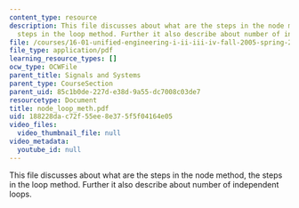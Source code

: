 ```yaml
---
content_type: resource
description: This file discusses about what are the steps in the node method, the
  steps in the loop method. Further it also describe about number of independent loops.
file: /courses/16-01-unified-engineering-i-ii-iii-iv-fall-2005-spring-2006/188228dac72f55ee8e375f5f04164e05_node_loop_meth.pdf
file_type: application/pdf
learning_resource_types: []
ocw_type: OCWFile
parent_title: Signals and Systems
parent_type: CourseSection
parent_uid: 85c1b0de-227d-e38d-9a55-dc7008c03de7
resourcetype: Document
title: node_loop_meth.pdf
uid: 188228da-c72f-55ee-8e37-5f5f04164e05
video_files:
  video_thumbnail_file: null
video_metadata:
  youtube_id: null
---
```

This file discusses about what are the steps in the node method, the steps in the loop method. Further it also describe about number of independent loops.

